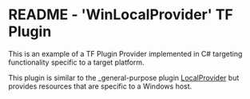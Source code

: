 # README - 'WinLocalProvider' TF Plugin

This is an example of a TF Plugin Provider implemented in C# targeting functionality
specific to a target platform.

This plugin is similar to the _general-purpose plugin [LocalProvider](../Terrascape.LocalProvider)
but provides resources that are specific to a Windows host.
